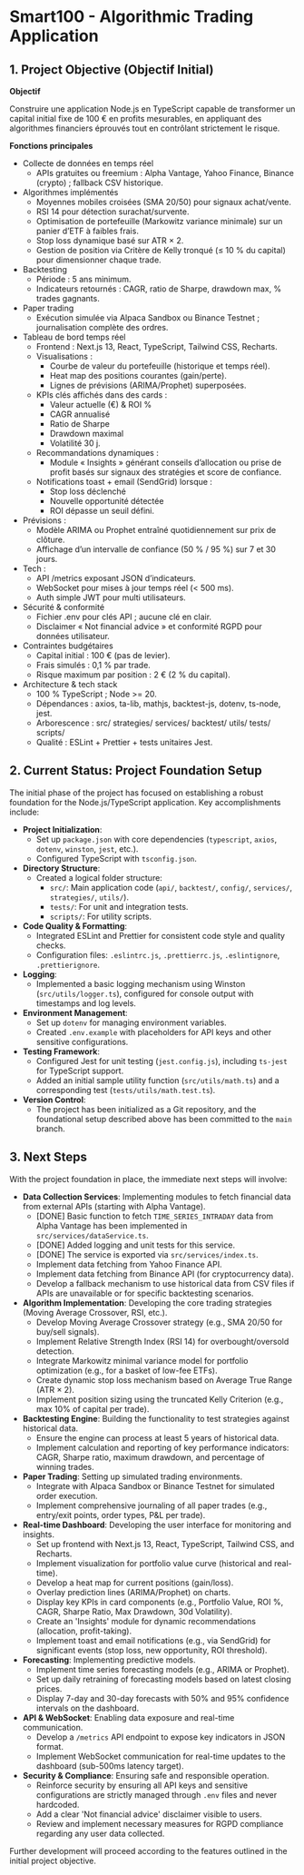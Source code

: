 # Smart100 - Algorithmic Trading Application

## 1. Project Objective (Objectif Initial)

**Objectif**

Construire une application Node.js en TypeScript capable de transformer un capital initial fixe de 100 € en profits mesurables, en appliquant des algorithmes financiers éprouvés tout en contrôlant strictement le risque.

**Fonctions principales**

*   Collecte de données en temps réel
    *   APIs gratuites ou freemium : Alpha Vantage, Yahoo Finance, Binance (crypto) ; fallback CSV historique.
*   Algorithmes implémentés
    *   Moyennes mobiles croisées (SMA 20/50) pour signaux achat/vente.
    *   RSI 14 pour détection surachat/survente.
    *   Optimisation de portefeuille (Markowitz variance minimale) sur un panier d’ETF à faibles frais.
    *   Stop loss dynamique basé sur ATR × 2.
    *   Gestion de position via Critère de Kelly tronqué (≤ 10 % du capital) pour dimensionner chaque trade.
*   Backtesting
    *   Période : 5 ans minimum.
    *   Indicateurs retournés : CAGR, ratio de Sharpe, drawdown max, % trades gagnants.
*   Paper trading
    *   Exécution simulée via Alpaca Sandbox ou Binance Testnet ; journalisation complète des ordres.
*   Tableau de bord temps réel
    *   Frontend : Next.js 13, React, TypeScript, Tailwind CSS, Recharts.
    *   Visualisations :
        *   Courbe de valeur du portefeuille (historique et temps réel).
        *   Heat map des positions courantes (gain/perte).
        *   Lignes de prévisions (ARIMA/Prophet) superposées.
    *   KPIs clés affichés dans des cards :
        *   Valeur actuelle (€) & ROI %
        *   CAGR annualisé
        *   Ratio de Sharpe
        *   Drawdown maximal
        *   Volatilité 30 j.
    *   Recommandations dynamiques :
        *   Module « Insights » générant conseils d’allocation ou prise de profit basés sur signaux des stratégies et score de confiance.
    *   Notifications toast + email (SendGrid) lorsque :
        *   Stop loss déclenché
        *   Nouvelle opportunité détectée
        *   ROI dépasse un seuil défini.
*   Prévisions :
    *   Modèle ARIMA ou Prophet entraîné quotidiennement sur prix de clôture.
    *   Affichage d’un intervalle de confiance (50 % / 95 %) sur 7 et 30 jours.
*   Tech :
    *   API /metrics exposant JSON d’indicateurs.
    *   WebSocket pour mises à jour temps réel (< 500 ms).
    *   Auth simple JWT pour multi utilisateurs.
*   Sécurité & conformité
    *   Fichier .env pour clés API ; aucune clé en clair.
    *   Disclaimer « Not financial advice » et conformité RGPD pour données utilisateur.
*   Contraintes budgétaires
    *   Capital initial : 100 € (pas de levier).
    *   Frais simulés : 0,1 % par trade.
    *   Risque maximum par position : 2 € (2 % du capital).
*   Architecture & tech stack
    *   100 % TypeScript ; Node >= 20.
    *   Dépendances : axios, ta-lib, mathjs, backtest-js, dotenv, ts-node, jest.
    *   Arborescence :
        src/
          strategies/
          services/
          backtest/
          utils/
        tests/
        scripts/
    *   Qualité : ESLint + Prettier + tests unitaires Jest.


## 2. Current Status: Project Foundation Setup

The initial phase of the project has focused on establishing a robust foundation for the Node.js/TypeScript application. Key accomplishments include:

*   **Project Initialization**:
    *   Set up `package.json` with core dependencies (`typescript`, `axios`, `dotenv`, `winston`, `jest`, etc.).
    *   Configured TypeScript with `tsconfig.json`.
*   **Directory Structure**:
    *   Created a logical folder structure:
        *   `src/`: Main application code (`api/`, `backtest/`, `config/`, `services/`, `strategies/`, `utils/`).
        *   `tests/`: For unit and integration tests.
        *   `scripts/`: For utility scripts.
*   **Code Quality & Formatting**:
    *   Integrated ESLint and Prettier for consistent code style and quality checks.
    *   Configuration files: `.eslintrc.js`, `.prettierrc.js`, `.eslintignore`, `.prettierignore`.
*   **Logging**:
    *   Implemented a basic logging mechanism using Winston (`src/utils/logger.ts`), configured for console output with timestamps and log levels.
*   **Environment Management**:
    *   Set up `dotenv` for managing environment variables.
    *   Created `.env.example` with placeholders for API keys and other sensitive configurations.
*   **Testing Framework**:
    *   Configured Jest for unit testing (`jest.config.js`), including `ts-jest` for TypeScript support.
    *   Added an initial sample utility function (`src/utils/math.ts`) and a corresponding test (`tests/utils/math.test.ts`).
*   **Version Control**:
    *   The project has been initialized as a Git repository, and the foundational setup described above has been committed to the `main` branch.

## 3. Next Steps

With the project foundation in place, the immediate next steps will involve:

*   **Data Collection Services**: Implementing modules to fetch financial data from external APIs (starting with Alpha Vantage).
    - [DONE] Basic function to fetch `TIME_SERIES_INTRADAY` data from Alpha Vantage has been implemented in `src/services/dataService.ts`.
    - [DONE] Added logging and unit tests for this service.
    - [DONE] The service is exported via `src/services/index.ts`.
    - Implement data fetching from Yahoo Finance API.
    - Implement data fetching from Binance API (for cryptocurrency data).
    - Develop a fallback mechanism to use historical data from CSV files if APIs are unavailable or for specific backtesting scenarios.
*   **Algorithm Implementation**: Developing the core trading strategies (Moving Average Crossover, RSI, etc.).
    - Develop Moving Average Crossover strategy (e.g., SMA 20/50 for buy/sell signals).
    - Implement Relative Strength Index (RSI 14) for overbought/oversold detection.
    - Integrate Markowitz minimal variance model for portfolio optimization (e.g., for a basket of low-fee ETFs).
    - Create dynamic stop loss mechanism based on Average True Range (ATR × 2).
    - Implement position sizing using the truncated Kelly Criterion (e.g., max 10% of capital per trade).
*   **Backtesting Engine**: Building the functionality to test strategies against historical data.
    - Ensure the engine can process at least 5 years of historical data.
    - Implement calculation and reporting of key performance indicators: CAGR, Sharpe ratio, maximum drawdown, and percentage of winning trades.
*   **Paper Trading**: Setting up simulated trading environments.
    - Integrate with Alpaca Sandbox or Binance Testnet for simulated order execution.
    - Implement comprehensive journaling of all paper trades (e.g., entry/exit points, order types, P&L per trade).
*   **Real-time Dashboard**: Developing the user interface for monitoring and insights.
    - Set up frontend with Next.js 13, React, TypeScript, Tailwind CSS, and Recharts.
    - Implement visualization for portfolio value curve (historical and real-time).
    - Develop a heat map for current positions (gain/loss).
    - Overlay prediction lines (ARIMA/Prophet) on charts.
    - Display key KPIs in card components (e.g., Portfolio Value, ROI %, CAGR, Sharpe Ratio, Max Drawdown, 30d Volatility).
    - Create an 'Insights' module for dynamic recommendations (allocation, profit-taking).
    - Implement toast and email notifications (e.g., via SendGrid) for significant events (stop loss, new opportunity, ROI threshold).
*   **Forecasting**: Implementing predictive models.
    - Implement time series forecasting models (e.g., ARIMA or Prophet).
    - Set up daily retraining of forecasting models based on latest closing prices.
    - Display 7-day and 30-day forecasts with 50% and 95% confidence intervals on the dashboard.
*   **API & WebSocket**: Enabling data exposure and real-time communication.
    - Develop a `/metrics` API endpoint to expose key indicators in JSON format.
    - Implement WebSocket communication for real-time updates to the dashboard (sub-500ms latency target).
*   **Security & Compliance**: Ensuring safe and responsible operation.
    - Reinforce security by ensuring all API keys and sensitive configurations are strictly managed through `.env` files and never hardcoded.
    - Add a clear 'Not financial advice' disclaimer visible to users.
    - Review and implement necessary measures for RGPD compliance regarding any user data collected.

Further development will proceed according to the features outlined in the initial project objective.
